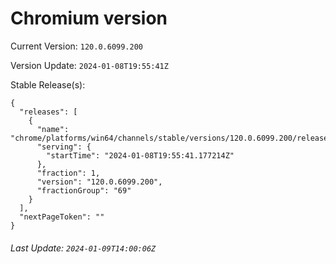 # Chromium version

Current Version: `120.0.6099.200`

Version Update: `2024-01-08T19:55:41Z`

Stable Release(s):
```
{
  "releases": [
    {
      "name": "chrome/platforms/win64/channels/stable/versions/120.0.6099.200/releases/1704743741",
      "serving": {
        "startTime": "2024-01-08T19:55:41.177214Z"
      },
      "fraction": 1,
      "version": "120.0.6099.200",
      "fractionGroup": "69"
    }
  ],
  "nextPageToken": ""
}
```

###### Last Update: `2024-01-09T14:00:06Z`
        